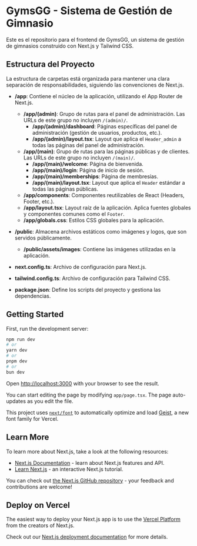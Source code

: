 # GymsGG - Sistema de Gestión de Gimnasio

Este es el repositorio para el frontend de GymsGG, un sistema de gestión de gimnasios construido con Next.js y Tailwind CSS.

## Estructura del Proyecto

La estructura de carpetas está organizada para mantener una clara separación de responsabilidades, siguiendo las convenciones de Next.js.

- **/app**: Contiene el núcleo de la aplicación, utilizando el App Router de Next.js.
  - **/app/(admin)**: Grupo de rutas para el panel de administración. Las URLs de este grupo no incluyen `/(admin)/`.
    - **/app/(admin)/dashboard**: Páginas específicas del panel de administración (gestión de usuarios, productos, etc.).
    - **/app/(admin)/layout.tsx**: Layout que aplica el `Header_admin` a todas las páginas del panel de administración.
  - **/app/(main)**: Grupo de rutas para las páginas públicas y de clientes. Las URLs de este grupo no incluyen `/(main)/`.
    - **/app/(main)/welcome**: Página de bienvenida.
    - **/app/(main)/login**: Página de inicio de sesión.
    - **/app/(main)/memberships**: Página de membresías.
    - **/app/(main)/layout.tsx**: Layout que aplica el `Header` estándar a todas las páginas públicas.
  - **/app/components**: Componentes reutilizables de React (Headers, Footer, etc.).
  - **/app/layout.tsx**: Layout raíz de la aplicación. Aplica fuentes globales y componentes comunes como el `Footer`.
  - **/app/globals.css**: Estilos CSS globales para la aplicación.

- **/public**: Almacena archivos estáticos como imágenes y logos, que son servidos públicamente.
  - **/public/assets/images**: Contiene las imágenes utilizadas en la aplicación.

- **next.config.ts**: Archivo de configuración para Next.js.
- **tailwind.config.ts**: Archivo de configuración para Tailwind CSS.
- **package.json**: Define los scripts del proyecto y gestiona las dependencias.

## Getting Started

First, run the development server:

```bash
npm run dev
# or
yarn dev
# or
pnpm dev
# or
bun dev
```

Open [http://localhost:3000](http://localhost:3000) with your browser to see the result.

You can start editing the page by modifying `app/page.tsx`. The page auto-updates as you edit the file.

This project uses [`next/font`](https://nextjs.org/docs/app/building-your-application/optimizing/fonts) to automatically optimize and load [Geist](https://vercel.com/font), a new font family for Vercel.

## Learn More

To learn more about Next.js, take a look at the following resources:

- [Next.js Documentation](https://nextjs.org/docs) - learn about Next.js features and API.
- [Learn Next.js](https://nextjs.org/learn) - an interactive Next.js tutorial.

You can check out [the Next.js GitHub repository](https://github.com/vercel/next.js) - your feedback and contributions are welcome!

## Deploy on Vercel

The easiest way to deploy your Next.js app is to use the [Vercel Platform](https://vercel.com/new?utm_medium=default-template&filter=next.js&utm_source=create-next-app&utm_campaign=create-next-app-readme) from the creators of Next.js.

Check out our [Next.js deployment documentation](https://nextjs.org/docs/app/building-your-application/deploying) for more details.
